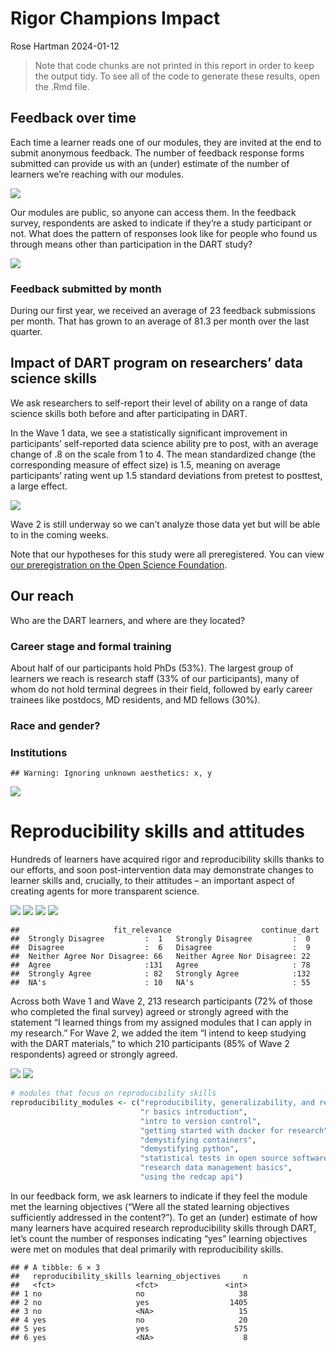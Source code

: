 Rigor Champions Impact
================
Rose Hartman
2024-01-12

> Note that code chunks are not printed in this report in order to keep
> the output tidy. To see all of the code to generate these results,
> open the .Rmd file.

## Feedback over time

Each time a learner reads one of our modules, they are invited at the
end to submit anonymous feedback. The number of feedback response forms
submitted can provide us with an (under) estimate of the number of
learners we’re reaching with our modules.

![](../figures/feedback_over_time.png)

Our modules are public, so anyone can access them. In the feedback
survey, respondents are asked to indicate if they’re a study participant
or not. What does the pattern of responses look like for people who
found us through means other than participation in the DART study?

![](../figures/feedback_over_time_nonparticipants.png)

### Feedback submitted by month

During our first year, we received an average of 23 feedback submissions
per month. That has grown to an average of 81.3 per month over the last
quarter.

## Impact of DART program on researchers’ data science skills

We ask researchers to self-report their level of ability on a range of
data science skills both before and after participating in DART.

In the Wave 1 data, we see a statistically significant improvement in
participants’ self-reported data science ability pre to post, with an
average change of .8 on the scale from 1 to 4. The mean standardized
change (the corresponding measure of effect size) is 1.5, meaning on
average participants’ rating went up 1.5 standard deviations from
pretest to posttest, a large effect.

![](../figures/ability_boxplot.png)

Wave 2 is still underway so we can’t analyze those data yet but will be
able to in the coming weeks.

Note that our hypotheses for this study were all preregistered. You can
view [our preregistration on the Open Science
Foundation](https://osf.io/zmnr6/?view_only=2d26a411c57d49aca1754b8920e57a71).

## Our reach

Who are the DART learners, and where are they located?

### Career stage and formal training

About half of our participants hold PhDs (53%). The largest group of
learners we reach is research staff (33% of our participants), many of
whom do not hold terminal degrees in their field, followed by early
career trainees like postdocs, MD residents, and MD fellows (30%).

### Race and gender?

### Institutions

    ## Warning: Ignoring unknown aesthetics: x, y

![](../figures/participant_geocodes.png)

# Reproducibility skills and attitudes

Hundreds of learners have acquired rigor and reproducibility skills
thanks to our efforts, and soon post-intervention data may demonstrate
changes to learner skills and, crucially, to their attitudes – an
important aspect of creating agents for more transparent science.

![](../figures/ability_likert1.png) ![](../figures/ability_likert2.png)
![](../figures/openscience_likert1.png)
![](../figures/openscience_likert2.png)

    ##                     fit_relevance                    continue_dart
    ##  Strongly Disagree         :  1   Strongly Disagree         :  0  
    ##  Disagree                  :  6   Disagree                  :  9  
    ##  Neither Agree Nor Disagree: 66   Neither Agree Nor Disagree: 22  
    ##  Agree                     :131   Agree                     : 78  
    ##  Strongly Agree            : 82   Strongly Agree            :132  
    ##  NA's                      : 10   NA's                      : 55

Across both Wave 1 and Wave 2, 213 research participants (72% of those
who completed the final survey) agreed or strongly agreed with the
statement “I learned things from my assigned modules that I can apply in
my research.” For Wave 2, we added the item “I intend to keep studying
with the DART materials,” to which 210 participants (85% of Wave 2
respondents) agreed or strongly agreed.

![](../figures/exit_fit_relevance_likert.png)
![](../figures/exit_continue_dart_likert.png)

``` r
# modules that focus on reproducibility skills
reproducibility_modules <- c("reproducibility, generalizability, and reuse", 
                             "r basics introduction", 
                             "intro to version control",
                             "getting started with docker for research",
                             "demystifying containers",
                             "demystifying python",
                             "statistical tests in open source software",
                             "research data management basics",
                             "using the redcap api")
```

In our feedback form, we ask learners to indicate if they feel the
module met the learning objectives (“Were all the stated learning
objectives sufficiently addressed in the content?”). To get an (under)
estimate of how many learners have acquired research reproducibility
skills through DART, let’s count the number of responses indicating
“yes” learning objectives were met on modules that deal primarily with
reproducibility skills.

    ## # A tibble: 6 × 3
    ##   reproducibility_skills learning_objectives     n
    ##   <fct>                  <fct>               <int>
    ## 1 no                     no                     38
    ## 2 no                     yes                  1405
    ## 3 no                     <NA>                   15
    ## 4 yes                    no                     20
    ## 5 yes                    yes                   575
    ## 6 yes                    <NA>                    8
